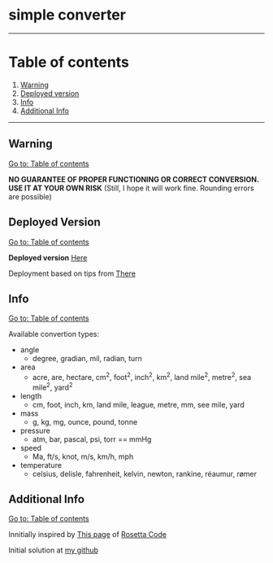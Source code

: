 # simple converter

---

# Table of contents

1. [Warning](#info)
2. [Deployed version](#deployed-version)
3. [Info](#info)
4. [Additional Info](#additional-info)

---

## Warning

[Go to: Table of contents](#table-of-contents)

**NO GUARANTEE OF PROPER FUNCTIONING OR CORRECT CONVERSION. USE IT AT YOUR OWN RISK**
(Still, I hope it will work fine. Rounding errors are possible)

## Deployed Version

[Go to: Table of contents](#table-of-contents)

**Deployed version** [Here](https://b-lukaszuk.github.io/simple_converter/)

Deployment based on tips from [There](https://dev.to/yuribenjamin/how-to-deploy-react-app-in-github-pages-2a1f)

## Info

[Go to: Table of contents](#table-of-contents)

Available convertion types:
- angle
  + degree, gradian, mil, radian, turn
- area
  + acre, are, hectare, cm<sup>2</sup>, foot<sup>2</sup>, inch<sup>2</sup>, km<sup>2</sup>, land mile<sup>2</sup>, metre<sup>2</sup>, sea mile<sup>2</sup>, yard<sup>2</sup>
- length
  + cm, foot, inch, km, land mile, league, metre, mm, see mile, yard
- mass
  + g, kg, mg, ounce, pound, tonne
- pressure
  + atm, bar, pascal, psi, torr == mmHg
- speed
  + Ma, ft/s, knot, m/s, km/h, mph
- temperature
  + celsius, delisle, fahrenheit, kelvin, newton, rankine, réaumur, rømer

## Additional Info

[Go to: Table of contents](#table-of-contents)

Innitially inspired by [This page](https://rosettacode.org/wiki/Angles_(geometric),_normalization_and_conversion) of [Rosetta Code](https://rosettacode.org/wiki/Rosetta_Code)

Initial solution at [my github](https://github.com/b-lukaszuk/ts_js_luzne_zadanka/tree/main/part3_Mar_2022/task1)

